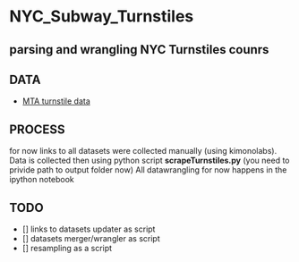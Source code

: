 NYC_Subway_Turnstiles
=====================
## parsing and wrangling NYC Turnstiles counrs

## DATA
- [MTA turnstile data](http://web.mta.info/developers/turnstile.html)



## PROCESS
for now links to all datasets were collected manually (using kimonolabs). 
Data is collected then using python script **scrapeTurnstiles.py** (you need to privide path to output folder now)
All datawrangling for now happens in the ipython notebook

## TODO

- [] links to datasets updater as script
- [] datasets merger/wrangler as script
- [] resampling as a script